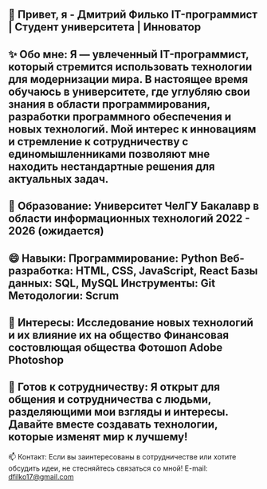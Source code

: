 👋 Привет, я - Дмитрий Филько
IT-программист | Студент университета | Инноватор
-------------------------------------------------
✨ Обо мне:
Я — увлеченный IT-программист, который стремится использовать технологии для модернизации мира. 
В настоящее время обучаюсь в университете, где углубляю свои знания в области программирования, разработки программного обеспечения и новых технологий. 
Мой интерес к инновациям и стремление к сотрудничеству с единомышленниками позволяют мне находить нестандартные решения для актуальных задач.
-------------------------------------------------
🌱 Образование:
Университет ЧелГУ
Бакалавр в области информационных технологий
2022 - 2026 (ожидается)
-------------------------------------------------
😄 Навыки:
Программирование: Python
Веб-разработка: HTML, CSS, JavaScript, React
Базы данных: SQL, MySQL
Инструменты: Git
Методологии: Scrum
-------------------------------------------------
👀 Интересы:
Исследование новых технологий и их влияние их на общество
Финансовая состовлющая общества
Фотошоп Adobe Photoshop
-------------------------------------------------
💞️ Готов к сотрудничеству:
Я открыт для общения и сотрудничества с людьми, разделяющими мои взгляды и интересы. Давайте вместе создавать технологии, которые изменят мир к лучшему!
-------------------------------------------------
📫 Контакт:
Если вы заинтересованы в сотрудничестве или хотите обсудить идеи, не стесняйтесь связаться со мной!
E-mail: dfilko17@gmail.com


<!---
DmitriyITProger/DmitriyITProger is a ✨ special ✨ repository because its `README.md` (this file) appears on your GitHub profile.
You can click the Preview link to take a look at your changes.
--->

